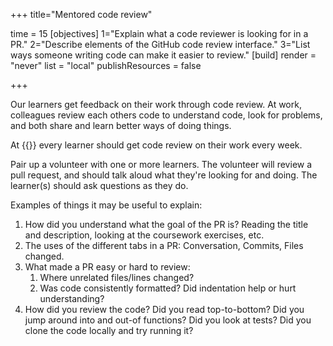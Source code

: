 +++
title="Mentored code review"

time = 15
[objectives]
    1="Explain what a code reviewer is looking for in a PR."
    2="Describe elements of the GitHub code review interface."
    3="List ways someone writing code can make it easier to review."
[build]
  render = "never"
  list = "local"
  publishResources = false

+++

Our learners get feedback on their work through code review.
At work, colleagues review each others code to understand code, look for problems, and both share and learn better ways of doing things.

At {{<our-name>}} every learner should get code review on their work every week.

Pair up a volunteer with one or more learners. The volunteer will review a pull request, and should talk aloud what they're looking for and doing. The learner(s) should ask questions as they do.

Examples of things it may be useful to explain:
1. How did you understand what the goal of the PR is? Reading the title and description, looking at the coursework exercises, etc.
2. The uses of the different tabs in a PR: Conversation, Commits, Files changed.
3. What made a PR easy or hard to review:
   1. Where unrelated files/lines changed?
   2. Was code consistently formatted? Did indentation help or hurt understanding?
4. How did you review the code? Did you read top-to-bottom? Did you jump around into and out-of functions? Did you look at tests? Did you clone the code locally and try running it?
